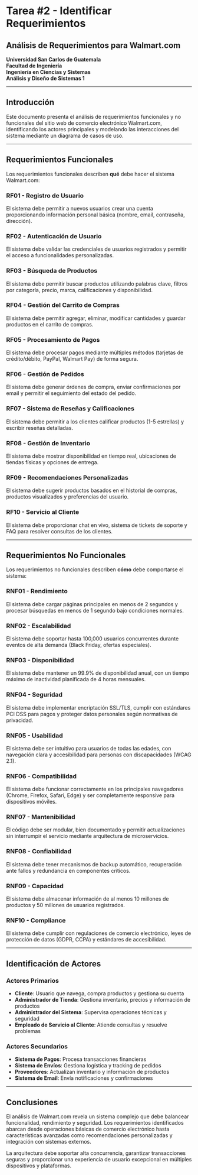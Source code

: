 # Tarea #2 - Identificar Requerimientos

## Análisis de Requerimientos para Walmart.com

**Universidad San Carlos de Guatemala**  
**Facultad de Ingeniería**  
**Ingeniería en Ciencias y Sistemas**  
**Análisis y Diseño de Sistemas 1**

---

## Introducción

Este documento presenta el análisis de requerimientos funcionales y no funcionales del sitio web de comercio electrónico Walmart.com, identificando los actores principales y modelando las interacciones del sistema mediante un diagrama de casos de uso.

---

## Requerimientos Funcionales

Los requerimientos funcionales describen **qué** debe hacer el sistema Walmart.com:

### RF01 - Registro de Usuario

El sistema debe permitir a nuevos usuarios crear una cuenta proporcionando información personal básica (nombre, email, contraseña, dirección).

### RF02 - Autenticación de Usuario

El sistema debe validar las credenciales de usuarios registrados y permitir el acceso a funcionalidades personalizadas.

### RF03 - Búsqueda de Productos

El sistema debe permitir buscar productos utilizando palabras clave, filtros por categoría, precio, marca, calificaciones y disponibilidad.

### RF04 - Gestión del Carrito de Compras

El sistema debe permitir agregar, eliminar, modificar cantidades y guardar productos en el carrito de compras.

### RF05 - Procesamiento de Pagos

El sistema debe procesar pagos mediante múltiples métodos (tarjetas de crédito/débito, PayPal, Walmart Pay) de forma segura.

### RF06 - Gestión de Pedidos

El sistema debe generar órdenes de compra, enviar confirmaciones por email y permitir el seguimiento del estado del pedido.

### RF07 - Sistema de Reseñas y Calificaciones

El sistema debe permitir a los clientes calificar productos (1-5 estrellas) y escribir reseñas detalladas.

### RF08 - Gestión de Inventario

El sistema debe mostrar disponibilidad en tiempo real, ubicaciones de tiendas físicas y opciones de entrega.

### RF09 - Recomendaciones Personalizadas

El sistema debe sugerir productos basados en el historial de compras, productos visualizados y preferencias del usuario.

### RF10 - Servicio al Cliente

El sistema debe proporcionar chat en vivo, sistema de tickets de soporte y FAQ para resolver consultas de los clientes.

---

## Requerimientos No Funcionales

Los requerimientos no funcionales describen **cómo** debe comportarse el sistema:

### RNF01 - Rendimiento

El sistema debe cargar páginas principales en menos de 2 segundos y procesar búsquedas en menos de 1 segundo bajo condiciones normales.

### RNF02 - Escalabilidad

El sistema debe soportar hasta 100,000 usuarios concurrentes durante eventos de alta demanda (Black Friday, ofertas especiales).

### RNF03 - Disponibilidad

El sistema debe mantener un 99.9% de disponibilidad anual, con un tiempo máximo de inactividad planificada de 4 horas mensuales.

### RNF04 - Seguridad

El sistema debe implementar encriptación SSL/TLS, cumplir con estándares PCI DSS para pagos y proteger datos personales según normativas de privacidad.

### RNF05 - Usabilidad

El sistema debe ser intuitivo para usuarios de todas las edades, con navegación clara y accesibilidad para personas con discapacidades (WCAG 2.1).

### RNF06 - Compatibilidad

El sistema debe funcionar correctamente en los principales navegadores (Chrome, Firefox, Safari, Edge) y ser completamente responsive para dispositivos móviles.

### RNF07 - Mantenibilidad

El código debe ser modular, bien documentado y permitir actualizaciones sin interrumpir el servicio mediante arquitectura de microservicios.

### RNF08 - Confiabilidad

El sistema debe tener mecanismos de backup automático, recuperación ante fallos y redundancia en componentes críticos.

### RNF09 - Capacidad

El sistema debe almacenar información de al menos 10 millones de productos y 50 millones de usuarios registrados.

### RNF10 - Compliance

El sistema debe cumplir con regulaciones de comercio electrónico, leyes de protección de datos (GDPR, CCPA) y estándares de accesibilidad.

---

## Identificación de Actores

### Actores Primarios

- **Cliente**: Usuario que navega, compra productos y gestiona su cuenta
- **Administrador de Tienda**: Gestiona inventario, precios y información de productos
- **Administrador del Sistema**: Supervisa operaciones técnicas y seguridad
- **Empleado de Servicio al Cliente**: Atiende consultas y resuelve problemas

### Actores Secundarios

- **Sistema de Pagos**: Procesa transacciones financieras
- **Sistema de Envíos**: Gestiona logística y tracking de pedidos
- **Proveedores**: Actualizan inventario y información de productos
- **Sistema de Email**: Envía notificaciones y confirmaciones

---

## Conclusiones

El análisis de Walmart.com revela un sistema complejo que debe balancear funcionalidad, rendimiento y seguridad. Los requerimientos identificados abarcan desde operaciones básicas de comercio electrónico hasta características avanzadas como recomendaciones personalizadas y integración con sistemas externos.

La arquitectura debe soportar alta concurrencia, garantizar transacciones seguras y proporcionar una experiencia de usuario excepcional en múltiples dispositivos y plataformas.
